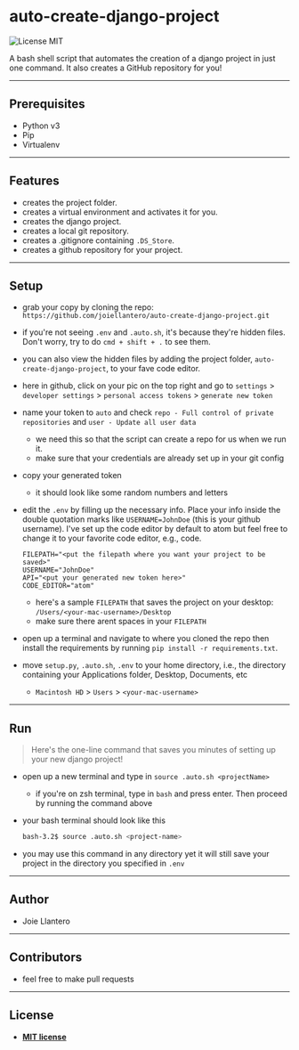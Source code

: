 # auto-create-django-project

<img src="https://img.shields.io/github/license/joiellantero/auto-create-django-project" alt="License MIT">

A bash shell script that automates the creation of a django project in just one command. It also creates a GitHub repository for you!

---
## Prerequisites
- Python v3
- Pip
- Virtualenv

---
## Features
- creates the project folder.
- creates a virtual environment and activates it for you.
- creates the django project.
- creates a local git repository.
- creates a .gitignore containing `.DS_Store`.
- creates a github repository for your project.

---
## Setup

- grab your copy by cloning the repo: `https://github.com/joiellantero/auto-create-django-project.git`

- if you're not seeing `.env` and `.auto.sh`, it's because they're hidden files. Don't worry, try to do `cmd + shift + .` to see them.

- you can also view the hidden files by adding the project folder, `auto-create-django-project`, to your fave code editor.

- here in github, click on your pic on the top right and go to `settings` > `developer settings` > `personal access tokens` > `generate new token`

- name your token to `auto` and check `repo - Full control of private repositories` and `user - Update all user data`
  - we need this so that the script can create a repo for us when we run it.
  - make sure that your credentials are already set up in your git config

- copy your generated token
  - it should look like some random numbers and letters

- edit the `.env` by filling up the necessary info. Place your info inside the double quotation marks like `USERNAME=JohnDoe` (this is your github username). I've set up the code editor by default to atom but feel free to change it to your favorite code editor, e.g., code.

  ```plaintext
  FILEPATH="<put the filepath where you want your project to be saved>"
  USERNAME="JohnDoe"
  API="<put your generated new token here>"
  CODE_EDITOR="atom"
  ```
  - here's a sample `FILEPATH` that saves the project on your desktop:  `/Users/<your-mac-username>/Desktop`
  - make sure there arent spaces in your `FILEPATH`

- open up a terminal and navigate to where you cloned the repo then install the requirements by running `pip install -r requirements.txt`.

- move `setup.py`, `.auto.sh`, `.env` to your home directory, i.e., the directory containing your Applications folder, Desktop, Documents, etc
  - `Macintosh HD` > `Users` > `<your-mac-username>`

---
## Run

> Here's the one-line command that saves you minutes of setting up your new django project!

- open up a new terminal and type in `source .auto.sh <projectName>`
  - if you're on zsh terminal, type in `bash` and press enter. Then proceed by running the command above

- your bash terminal should look like this

  ```bash
  bash-3.2$ source .auto.sh <project-name>
  ```

- you may use this command in any directory yet it will still save your project in the directory you specified in `.env`

---
## Author

- Joie Llantero

---
## Contributors

- feel free to make pull requests

---
## License

- **[MIT license](http://opensource.org/licenses/mit-license.php)**
